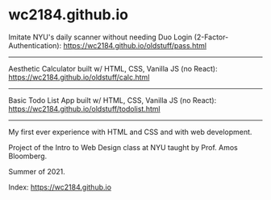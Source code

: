 # wc2184.github.io

Imitate NYU's daily scanner without needing Duo Login (2-Factor-Authentication):
https://wc2184.github.io/oldstuff/pass.html

---

Aesthetic Calculator built w/ HTML, CSS, Vanilla JS (no React):
https://wc2184.github.io/oldstuff/calc.html

---

Basic Todo List App built w/ HTML, CSS, Vanilla JS (no React):
https://wc2184.github.io/oldstuff/todolist.html

---


My first ever experience with HTML and CSS and with web development.

Project of the Intro to Web Design class at NYU taught by Prof. Amos Bloomberg.

Summer of 2021.

Index: https://wc2184.github.io
